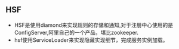 HSF
--

+ HSF是使用diamond来实现规则的存储和通知,对于注册中心使用的是ConfigServer,阿里自己的一个产品，堪比zookeeper.
+ hsf使用ServiceLoader来实现隐藏实现细节，完成服务实例加载。

